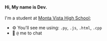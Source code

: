 #### Hi, My name is Dev.

I'm a student at [Monta Vista High School](https://mvhs.fuhsd.org/about-us);<br>

- ⚙️ You'll see me using: `.py`, `.js`, `.html`, `.cpp`
- 💬 `@` me to chat

